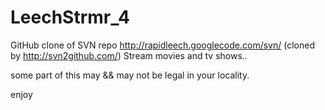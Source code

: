 LeechStrmr_4
============

GitHub clone of SVN repo http://rapidleech.googlecode.com/svn/ (cloned by http://svn2github.com/)
Stream movies and tv shows..

some part of this may && may not be legal in your locality.

enjoy
